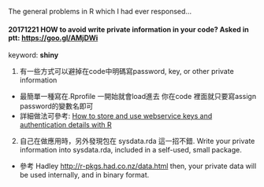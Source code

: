 The general problems in R which I had ever responsed... 
#### 20171221 HOW to avoid write private information in your code? Asked in ptt: https://goo.gl/AMjDWi
keyword: **shiny** 
1. 有一些方式可以避掉在code中明碼寫password, key, or other private information
* 最簡單一種寫在.Rprofile 一開始就會load進去 你在code 裡面就只要寫assign password的變數名即可
* 詳細做法可參考: <a href=https://goo.gl/AFZjRB>How to store and use webservice keys and authentication details with R</a>

2. 自己在做應用時，另外發現包在 sysdata.rda 這一招不錯. Write your private information into sysdata.rda, included in a self-used, small package.
* 參考 Hadley http://r-pkgs.had.co.nz/data.html then, your private data will be used internally, and in binary format.


